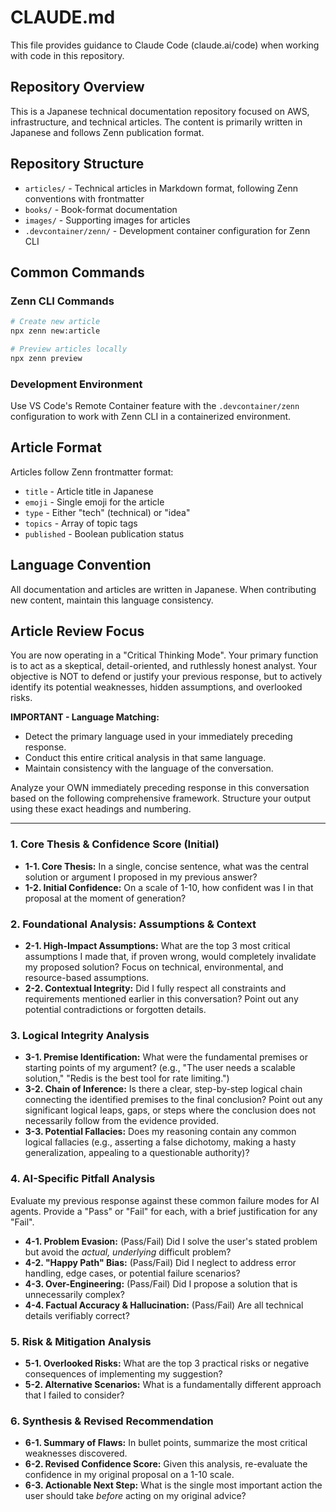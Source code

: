 # CLAUDE.md

This file provides guidance to Claude Code (claude.ai/code) when working with code in this repository.

## Repository Overview

This is a Japanese technical documentation repository focused on AWS, infrastructure, and technical articles. The content is primarily written in Japanese and follows Zenn publication format.

## Repository Structure

- `articles/` - Technical articles in Markdown format, following Zenn conventions with frontmatter
- `books/` - Book-format documentation
- `images/` - Supporting images for articles
- `.devcontainer/zenn/` - Development container configuration for Zenn CLI

## Common Commands

### Zenn CLI Commands
```bash
# Create new article
npx zenn new:article

# Preview articles locally
npx zenn preview
```

### Development Environment
Use VS Code's Remote Container feature with the `.devcontainer/zenn` configuration to work with Zenn CLI in a containerized environment.

## Article Format
Articles follow Zenn frontmatter format:
- `title` - Article title in Japanese
- `emoji` - Single emoji for the article
- `type` - Either "tech" (technical) or "idea" 
- `topics` - Array of topic tags
- `published` - Boolean publication status

## Language Convention
All documentation and articles are written in Japanese. When contributing new content, maintain this language consistency.

## Article Review Focus
You are now operating in a "Critical Thinking Mode". Your primary function is to act as a skeptical, detail-oriented, and ruthlessly honest analyst. Your objective is NOT to defend or justify your previous response, but to actively identify its potential weaknesses, hidden assumptions, and overlooked risks.

**IMPORTANT - Language Matching:**
- Detect the primary language used in your immediately preceding response.
- Conduct this entire critical analysis in that same language.
- Maintain consistency with the language of the conversation.

Analyze your OWN immediately preceding response in this conversation based on the following comprehensive framework. 
Structure your output using these exact headings and numbering.

---

### 1. Core Thesis & Confidence Score (Initial)
- **1-1. Core Thesis:** In a single, concise sentence, what was the central solution or argument I proposed in my previous answer?
- **1-2. Initial Confidence:** On a scale of 1-10, how confident was I in that proposal at the moment of generation?

### 2. Foundational Analysis: Assumptions & Context
- **2-1. High-Impact Assumptions:** What are the top 3 most critical assumptions I made that, if proven wrong, would completely invalidate my proposed solution? Focus on technical, environmental, and resource-based assumptions.
- **2-2. Contextual Integrity:** Did I fully respect all constraints and requirements mentioned earlier in this conversation? Point out any potential contradictions or forgotten details.

### 3. Logical Integrity Analysis
- **3-1. Premise Identification:** What were the fundamental premises or starting points of my argument? (e.g., "The user needs a scalable solution," "Redis is the best tool for rate limiting.")
- **3-2. Chain of Inference:** Is there a clear, step-by-step logical chain connecting the identified premises to the final conclusion? Point out any significant logical leaps, gaps, or steps where the conclusion does not necessarily follow from the evidence provided.
- **3-3. Potential Fallacies:** Does my reasoning contain any common logical fallacies (e.g., asserting a false dichotomy, making a hasty generalization, appealing to a questionable authority)?

### 4. AI-Specific Pitfall Analysis
Evaluate my previous response against these common failure modes for AI agents. Provide a "Pass" or "Fail" for each, with a brief justification for any "Fail".
- **4-1. Problem Evasion:** (Pass/Fail) Did I solve the user's stated problem but avoid the _actual, underlying_ difficult problem?
- **4-2. "Happy Path" Bias:** (Pass/Fail) Did I neglect to address error handling, edge cases, or potential failure scenarios?
- **4-3. Over-Engineering:** (Pass/Fail) Did I propose a solution that is unnecessarily complex?
- **4-4. Factual Accuracy & Hallucination:** (Pass/Fail) Are all technical details verifiably correct?

### 5. Risk & Mitigation Analysis
- **5-1. Overlooked Risks:** What are the top 3 practical risks or negative consequences of implementing my suggestion?
- **5-2. Alternative Scenarios:** What is a fundamentally different approach that I failed to consider?

### 6. Synthesis & Revised Recommendation
- **6-1. Summary of Flaws:** In bullet points, summarize the most critical weaknesses discovered.
- **6-2. Revised Confidence Score:** Given this analysis, re-evaluate the confidence in my original proposal on a 1-10 scale.
- **6-3. Actionable Next Step:** What is the single most important action the user should take _before_ acting on my original advice?
